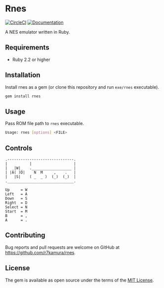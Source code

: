 # Rnes

[![CircleCI](https://circleci.com/gh/r7kamura/rnes.svg?style=svg)](https://circleci.com/gh/r7kamura/workflows/rnes)
[![Documentation](http://img.shields.io/badge/docs-rdoc.info-blue.svg)](http://www.rubydoc.info/github/r7kamura/rnes)

A NES emulator written in Ruby.

## Requirements

- Ruby 2.2 or higher

## Installation

Install rnes as a gem (or clone this repository and run `exe/rnes` executable).

```sh
gem install rnes
```

## Usage

Pass ROM file path to `rnes` executable.

```sh
Usage: rnes [options] <FILE>
```

## Controls

```
.------------------------------.
|          |                   |
|  _|W|_   .__________________ |
| |A( )D|    N  M     ,    .   |
|   |S|    ( _  _ )  (_)  (_)  |
.______________________________.

Up     = W
Left   = A
Down   = S
Right  = D
Select = N
Start  = M
B      = ,
A      = .
```

## Contributing

Bug reports and pull requests are welcome on GitHub at https://github.com/r7kamura/rnes.

## License

The gem is available as open source under the terms of the [MIT License](https://opensource.org/licenses/MIT).

